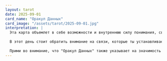 ```yaml
---
layout: tarot
date: 2025-09-01
card_name: "Оракул Данных"
card_image: "/assets/tarot/2025-09-01.jpg"
interpretation: |
  Эта карта объемлет в себе возможности и внутреннюю силу понимания, связи и природы информации. "Оракул Данных" открывает двери к интуиции и скрытым знаниям, позволяя тебе разобраться в сложных ситуациях и видеть глубже, чем на первый взгляд. Сегодня ты, возможно, столкнешься с новыми данными или информацией, которые могут оказать влияние на твои решения. Имей в виду, что эта карта также подчеркивает важность доверия к своему внутреннему чувствованию.
  
  В этот день стоит обратить внимание на связи, которые ты устанавливаешь. Люди вокруг могут принести важную информацию, которая изменит твое восприятие текущих событий. Не бойся задавать вопросы и копать глубже — именно там кроется истина. Это время, чтобы быть открытым для нового, разрешить себе исследовать и учиться на различных уровнях.
  
  Прими во внимание, что "Оракул Данных" также указывает на значимость аналитического мышления. Ты можешь столкнуться с ситуациями, которые требуют логического подхода и анализа. Будь внимателен к символам и знакам, они могут быть подсказками твоего подсознания. Так что доверяй себе и своим ощущениям — они сегодня будут твоими лучшими помощниками!
---
```

